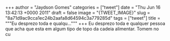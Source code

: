 
+++
author = "Jaydson Gomes"
categories = ["tweet"]
date = "Thu Jun 16 13:42:13 +0000 2011"
draft = false
image = "{TWEET_IMAGE}"
slug = "8a71d9ac9cca1ec24b2aafa8d64594c3a779285d"
tags = ["tweet"]
title = """Eu desprezo toda e qualqu..."""
+++
Eu desprezo toda e qualquer pessoa que acha  que esta em algum tipo de topo da cadeia alimentar. Tomem no cu
